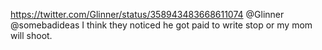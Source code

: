 https://twitter.com/Glinner/status/358943483668611074 @Glinner @somebadideas I think they noticed he got paid to write stop or my mom will shoot.